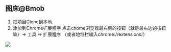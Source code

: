 ## 图床@Bmob

1. 把项目Clone到本地
2. 添加到Chrome扩展程序
	点击chome浏览器最右侧的按钮（就是最右边的按钮嘛）-> 工具 -> 扩展程序 （或者地址栏输入chrome://extensions/）

![](http://file.bmob.cn/M00/11/BC/wKhkA1Qi4_yAM58tAAHwiPl0sUI807.png)